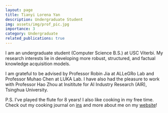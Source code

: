 ```yaml
---
layout: page
title: Tianyi Lorena Yan
description: Undergraduate Student
img: assets/img/prof_pic.jpg
importance: 3
category: Undergraduate
related_publications: true
---
```



I am an undergraduate student (Computer Science B.S.) at USC Viterbi. My research interests lie in developing more robust, structured, and factual knowledge acquisition models.

I am grateful to be advised by Professor Robin Jia at ALLeGRo Lab and Professor Muhao Chen at LUKA Lab. I have also had the pleasure to work with Professor Hao Zhou at Insititute for AI Industry Research (AIR), Tsinghua University.

P.S. I’ve played the flute for 8 years! I also like cooking in my free time. Check out my cooking journal on <a href=“https://www.instagram.com/lorenayannnnn_foodie_mix/” target=“_blank”>ins<a/> and more about me on my <a href=“https://tianyi-lorena-yan-me.web.app/” target=“_blank”>website<a/>! 